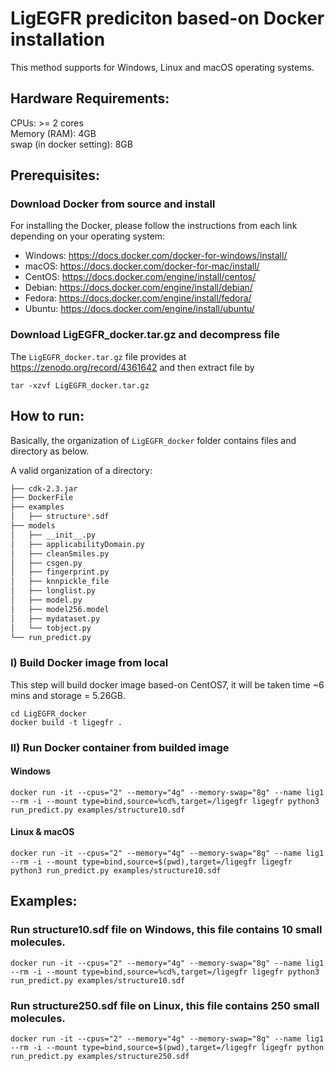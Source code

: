 # LigEGFR prediciton based-on Docker installation

This method supports for Windows, Linux and macOS operating systems.

## Hardware Requirements:

CPUs: >= 2 cores\
Memory (RAM): 4GB\
swap (in docker setting): 8GB

## Prerequisites:

### Download Docker from source and install

For installing the Docker, please follow the instructions from each link depending on your operating system:
- Windows: https://docs.docker.com/docker-for-windows/install/
- macOS: https://docs.docker.com/docker-for-mac/install/
- CentOS: https://docs.docker.com/engine/install/centos/
- Debian: https://docs.docker.com/engine/install/debian/
- Fedora: https://docs.docker.com/engine/install/fedora/
- Ubuntu: https://docs.docker.com/engine/install/ubuntu/

### Download LigEGFR_docker.tar.gz and decompress file

The `LigEGFR_docker.tar.gz` file provides at https://zenodo.org/record/4361642 and then extract file by
```
tar -xzvf LigEGFR_docker.tar.gz
```

## How to run:

Basically, the organization of `LigEGFR_docker` folder contains files and directory as below.

A valid organization of a directory:

```bash
├── cdk-2.3.jar
├── DockerFile
├── examples
│   ├── structure*.sdf
├── models
│   ├── __init__.py
│   ├── applicabilityDomain.py
│   ├── cleanSmiles.py
│   ├── csgen.py
│   ├── fingerprint.py
│   ├── knnpickle_file
│   ├── longlist.py
│   ├── model.py
│   ├── model256.model
│   ├── mydataset.py
│   └── tobject.py
└── run_predict.py
```

### I) Build Docker image from local

This step will build docker image based-on CentOS7, it will be taken time ~6 mins and storage = 5.26GB. 

```
cd LigEGFR_docker
docker build -t ligegfr .
```

### II) Run Docker container from builded image

#### Windows

```
docker run -it --cpus="2" --memory="4g" --memory-swap="8g" --name lig1 --rm -i --mount type=bind,source=%cd%,target=/ligegfr ligegfr python3 run_predict.py examples/structure10.sdf
```

#### Linux & macOS

```
docker run -it --cpus="2" --memory="4g" --memory-swap="8g" --name lig1 --rm -i --mount type=bind,source=$(pwd),target=/ligegfr ligegfr python3 run_predict.py examples/structure10.sdf
```

## Examples:

### Run structure10.sdf file on Windows, this file contains 10 small molecules.

```
docker run -it --cpus="2" --memory="4g" --memory-swap="8g" --name lig1 --rm -i --mount type=bind,source=%cd%,target=/ligegfr ligegfr python3 run_predict.py examples/structure10.sdf
```

### Run structure250.sdf file on Linux, this file contains 250 small molecules.

```
docker run -it --cpus="2" --memory="4g" --memory-swap="8g" --name lig1 --rm -i --mount type=bind,source=$(pwd),target=/ligegfr ligegfr python run_predict.py examples/structure250.sdf
```
